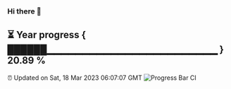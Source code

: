 ### Hi there 👋
⏳ Year progress { ██████▁▁▁▁▁▁▁▁▁▁▁▁▁▁▁▁▁▁▁▁▁▁▁▁ } 20.89 %
---
⏰ Updated on Sat, 18 Mar 2023 06:07:07 GMT
![Progress Bar CI](https://github.com/Moyi321/Moyi321/workflows/Progress%20Bar%20CI/badge.svg)
